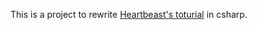 This is a project to rewrite [Heartbeast's toturial](https://github.com/uheartbeast/Galaxy-Defiance) in csharp.

